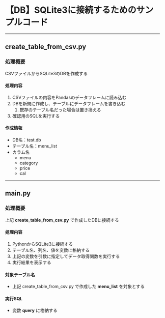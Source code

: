 # 【DB】SQLite3に接続するためのサンプルコード

---

## create_table_from_csv.py

### 処理概要

CSVファイルからSQLite3のDBを作成する

#### 処理内容

1. CSVファイルの内容をPandasのデータフレームに読み込む
2. DBを新規に作成し、テーブルにデータフレームを書き込む
   1. 既存のテーブル名だった場合は置き換える
3. 確認用のSQLを実行する

#### 作成情報

* DB名：test.db
* テーブル名：menu_list
* カラム名
  * menu
  * category
  * price
  * cal

---

## main.py

### 処理概要

上記 **create_table_from_csv.py** で作成したDBに接続する

#### 処理内容

1. PythonからSQLite3に接続する
2. テーブル名、列名、値を変数に格納する
3. 上記の変数を引数に指定してデータ取得関数を実行する
4. 実行結果を表示する

#### 対象テーブル名

* 上記 create_table_from_csv.py で作成した **menu_list** を対象とする

#### 実行SQL

* 変数 **query** に格納する
